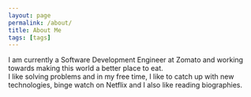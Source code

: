 ```yaml
---
layout: page
permalink: /about/
title: About Me
tags: [tags]
---
```


I am currently a Software Development Engineer at Zomato and working towards making this world a better place to eat. 
<br/>
I like solving problems and in my free time, I like to catch up with new technologies, binge watch on Netflix and I also like reading biographies.

